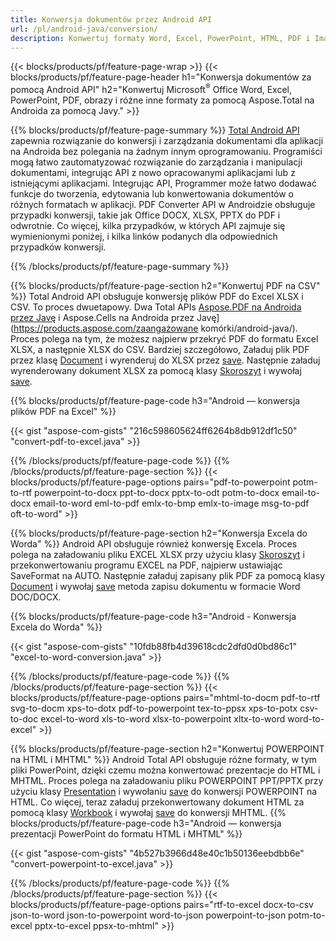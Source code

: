 ```yaml
---
title: Konwersja dokumentów przez Android API 
url: /pl/android-java/conversion/
description: Konwertuj formaty Word, Excel, PowerPoint, HTML, PDF i Image za pomocą interfejsu API konwersji systemu Android. Android konwertuje Office docx, xlsx, pptx na PDF. 
---
```


{{< blocks/products/pf/feature-page-wrap >}}
{{< blocks/products/pf/feature-page-header h1="Konwersja dokumentów za pomocą Android API" h2="Konwertuj Microsoft<sup>&reg;</sup> Office Word, Excel, PowerPoint, PDF, obrazy i różne inne formaty za pomocą Aspose.Total na Androida za pomocą Javy." >}}

{{% blocks/products/pf/feature-page-summary %}}
[Total Android API](https://products.aspose.com/total/android-java/) zapewnia rozwiązanie do konwersji i zarządzania dokumentami dla aplikacji na Androida bez polegania na żadnym innym oprogramowaniu. Programiści mogą łatwo zautomatyzować rozwiązanie do zarządzania i manipulacji dokumentami, integrując API z nowo opracowanymi aplikacjami lub z istniejącymi aplikacjami. Integrując API, Programmer może łatwo dodawać funkcje do tworzenia, edytowania lub konwertowania dokumentów o różnych formatach w aplikacji. PDF Converter API w Androidzie obsługuje przypadki konwersji, takie jak Office DOCX, XLSX, PPTX do PDF i odwrotnie. Co więcej, kilka przypadków, w których API zajmuje się wymienionymi poniżej, i kilka linków podanych dla odpowiednich przypadków konwersji. 

{{% /blocks/products/pf/feature-page-summary  %}}

{{% blocks/products/pf/feature-page-section  h2="Konwertuj PDF na CSV" %}}
Total Android API obsługuje konwersję plików PDF do Excel XLSX i CSV. To proces dwuetapowy. Dwa Total APIs [Aspose.PDF na Androida przez Javę](https://products.aspose.com/pdf/android-java/) i Aspose.Cells na Androida przez Javę](https://products.aspose.com/zaangażowane komórki/android-java/). Proces polega na tym, że możesz najpierw przekryć PDF do formatu Excel XLSX, a następnie XLSX do CSV. Bardziej szczegółowo, Załaduj plik PDF przez klasę [Document](https://reference.aspose.com/pdf/java/com.aspose.pdf/Document) i wyrenderuj do XLSX przez [save](https://reference.aspose.com/pdf/java/com.aspose.pdf/Document#save-java.lang.String-com.aspose.pdf.SaveOptions-). Następnie załaduj wyrenderowany dokument XLSX za pomocą klasy [Skoroszyt](https://reference.aspose.com/cells/java/com.aspose.cells/Workbook) i wywołaj [save](https://reference.aspose.com/cells/java/com.aspose.cells/workbook#save(java.lang.String,%20com.aspose.cells.SaveOptions)).

{{% blocks/products/pf/feature-page-code h3="Android — konwersja plików PDF na Excel" %}}

{{< gist "aspose-com-gists" "216c598605624ff6264b8db912df1c50" "convert-pdf-to-excel.java" >}}

{{% /blocks/products/pf/feature-page-code  %}}
{{% /blocks/products/pf/feature-page-section %}}
{{< blocks/products/pf/feature-page-options pairs="pdf-to-powerpoint potm-to-rtf powerpoint-to-docx ppt-to-docx pptx-to-odt potm-to-docx email-to-docx email-to-word eml-to-pdf emlx-to-bmp emlx-to-image msg-to-pdf oft-to-word" >}}


{{% blocks/products/pf/feature-page-section  h2="Konwersja Excela do Worda" %}}
Android API obsługuje również konwersję Excela. Proces polega na załadowaniu pliku EXCEL XLSX przy użyciu klasy [Skoroszyt](https://reference.aspose.com/cells/java/com.aspose.cells/Workbook) i przekonwertowaniu programu EXCEL na PDF, najpierw ustawiając SaveFormat na AUTO. Następnie załaduj zapisany plik PDF za pomocą klasy [Document](https://reference.aspose.com/pdf/java/com.aspose.pdf/Document) i wywołaj [save](https://reference.aspose.com/pdf/java/com.aspose.pdf/Document#save-java.lang.String-com.aspose.pdf.SaveOptions-) metoda zapisu dokumentu w formacie Word DOC/DOCX.

{{% blocks/products/pf/feature-page-code h3="Android - Konwersja Excela do Worda" %}}

{{< gist "aspose-com-gists" "10fdb88fb4d39618cdc2dfd0d0bd86c1" "excel-to-word-conversion.java" >}}

{{% /blocks/products/pf/feature-page-code  %}}
{{% /blocks/products/pf/feature-page-section %}}
{{< blocks/products/pf/feature-page-options pairs="mhtml-to-docm pdf-to-rtf svg-to-docm xps-to-dotx pdf-to-powerpoint tex-to-ppsx xps-to-potx csv-to-doc excel-to-word xls-to-word xlsx-to-powerpoint xltx-to-word word-to-excel" >}}

{{% blocks/products/pf/feature-page-section  h2="Konwertuj POWERPOINT na HTML i MHTML" %}}
Android Total API obsługuje różne formaty, w tym pliki PowerPoint, dzięki czemu można konwertować prezentacje do HTML i MHTML. Proces polega na załadowaniu pliku POWERPOINT PPT/PPTX przy użyciu klasy [Presentation](https://reference.aspose.com/slides/java/com.aspose.slides/Presentation) i wywołaniu [save](https://reference.aspose.com/slides/java/com.aspose.slides/Presentation#save-java.lang.String-int-com.aspose.slides.ISaveOptions-) do konwersji POWERPOINT na HTML. Co więcej, teraz załaduj przekonwertowany dokument HTML za pomocą klasy [Workbook](https://reference.aspose.com/cells/java/com.aspose.cells/Workbook) i wywołaj [save](https://reference.aspose.com/cells/java/com.aspose.cells/) do konwersji MHTML. 
{{% blocks/products/pf/feature-page-code h3="Android — konwersja prezentacji PowerPoint do formatu HTML i MHTML" %}}

{{< gist "aspose-com-gists" "4b527b3966d48e40c1b50136eebdbb6e" "convert-powerpoint-to-excel.java" >}}


{{% /blocks/products/pf/feature-page-code  %}}
{{% /blocks/products/pf/feature-page-section %}}
{{< blocks/products/pf/feature-page-options pairs="rtf-to-excel docx-to-csv json-to-word json-to-powerpoint word-to-json powerpoint-to-json potm-to-excel pptx-to-excel ppsx-to-mhtml" >}}